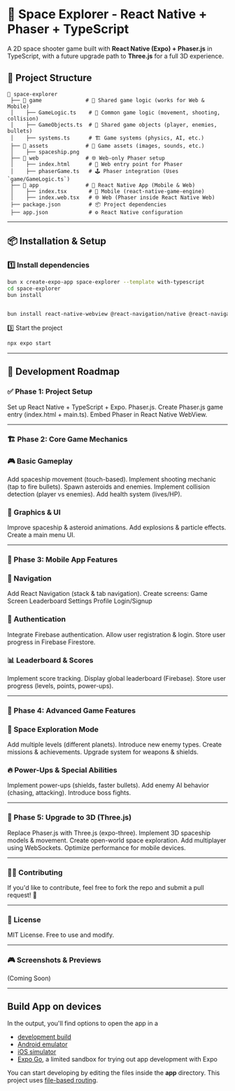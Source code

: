 # 🚀 Space Explorer - React Native + Phaser + TypeScript
A 2D space shooter game built with **React Native (Expo) + Phaser.js** in TypeScript, with a future upgrade path to **Three.js** for a full 3D experience.

## 📌 **Project Structure**

```
📁 space-explorer
 ├── 📁 game              # 📌 Shared game logic (works for Web & Mobile)
 │    ├── GameLogic.ts    # 🚀 Common game logic (movement, shooting, collision)
 │    ├── GameObjects.ts  # 🎨 Shared game objects (player, enemies, bullets)
 │    ├── systems.ts      # 🏗️ Game systems (physics, AI, etc.)
 ├── 📁 assets            # 🎨 Game assets (images, sounds, etc.)
 │    ├── spaceship.png
 ├── 📁 web               # 🌐 Web-only Phaser setup
 │    ├── index.html      # 📜 Web entry point for Phaser
 │    ├── phaserGame.ts   # 🕹️ Phaser integration (Uses `game/GameLogic.ts`)
 ├── 📁 app               # 📱 React Native App (Mobile & Web)
 │    ├── index.tsx       # 📱 Mobile (react-native-game-engine)
 │    ├── index.web.tsx   # 🌐 Web (Phaser inside React Native Web)
 ├── package.json         # 📦 Project dependencies
 ├── app.json             # ⚙️ React Native configuration
```

---

## 📦 **Installation & Setup**

### 1️⃣ Install dependencies

```bash
bun x create-expo-app space-explorer --template with-typescript
cd space-explorer
bun install


bun install react-native-webview @react-navigation/native @react-navigation/stack @react-navigation/bottom-tabs firebase
```


3️⃣ Start the project

```bash
npx expo start
```

----

## 📍 Development Roadmap

### ✅ Phase 1: Project Setup

 Set up React Native + TypeScript + Expo.
 Phaser.js.
 Create Phaser.js game entry (index.html + main.ts).
 Embed Phaser in React Native WebView.

----

### 🏗 Phase 2: Core Game Mechanics

### 🎮 Basic Gameplay
 Add spaceship movement (touch-based).
 Implement shooting mechanic (tap to fire bullets).
 Spawn asteroids and enemies.
 Implement collision detection (player vs enemies).
 Add health system (lives/HP).

### 🎨 Graphics & UI
 Improve spaceship & asteroid animations.
 Add explosions & particle effects.
 Create a main menu UI.

---


### 📲 Phase 3: Mobile App Features

### 🔗 Navigation

 Add React Navigation (stack & tab navigation).
 Create screens:
 Game Screen
 Leaderboard
 Settings
 Profile
 Login/Signup

### 🔑 Authentication

 Integrate Firebase authentication.
 Allow user registration & login.
 Store user progress in Firebase Firestore.

### 📊 Leaderboard & Scores
 Implement score tracking.
 Display global leaderboard (Firebase).
 Store user progress (levels, points, power-ups).

 -----

###  🌟 Phase 4: Advanced Game Features
### 🚀 Space Exploration Mode
 Add multiple levels (different planets).
 Introduce new enemy types.
 Create missions & achievements.
 Upgrade system for weapons & shields.

### 🔥 Power-Ups & Special Abilities
 Implement power-ups (shields, faster bullets).
 Add enemy AI behavior (chasing, attacking).
 Introduce boss fights.

 -----


 ### 🌌 Phase 5: Upgrade to 3D (Three.js)
 Replace Phaser.js with Three.js (expo-three).
 Implement 3D spaceship models & movement.
 Create open-world space exploration.
 Add multiplayer using WebSockets.
 Optimize performance for mobile devices.


 ----

### 👨‍💻 Contributing
If you'd like to contribute, feel free to fork the repo and submit a pull request! 🚀

-----

### 📜 License
MIT License. Free to use and modify.


----


### 🎮 Screenshots & Previews
(Coming Soon)


----

## Build App on devices 

In the output, you'll find options to open the app in a

- [development build](https://docs.expo.dev/develop/development-builds/introduction/)
- [Android emulator](https://docs.expo.dev/workflow/android-studio-emulator/)
- [iOS simulator](https://docs.expo.dev/workflow/ios-simulator/)
- [Expo Go](https://expo.dev/go), a limited sandbox for trying out app development with Expo

You can start developing by editing the files inside the **app** directory. This project uses [file-based routing](https://docs.expo.dev/router/introduction).